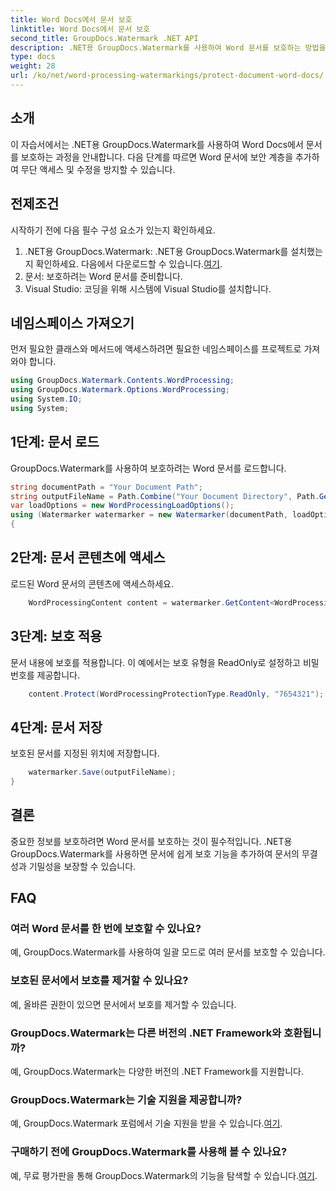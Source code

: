```yaml
---
title: Word Docs에서 문서 보호
linktitle: Word Docs에서 문서 보호
second_title: GroupDocs.Watermark .NET API
description: .NET용 GroupDocs.Watermark를 사용하여 Word 문서를 보호하는 방법을 알아보세요. 단계별 튜토리얼을 따라 문서에 보안을 손쉽게 추가하세요.
type: docs
weight: 28
url: /ko/net/word-processing-watermarkings/protect-document-word-docs/
---
```

## 소개
이 자습서에서는 .NET용 GroupDocs.Watermark를 사용하여 Word Docs에서 문서를 보호하는 과정을 안내합니다. 다음 단계를 따르면 Word 문서에 보안 계층을 추가하여 무단 액세스 및 수정을 방지할 수 있습니다.
## 전제조건
시작하기 전에 다음 필수 구성 요소가 있는지 확인하세요.
1.  .NET용 GroupDocs.Watermark: .NET용 GroupDocs.Watermark를 설치했는지 확인하세요. 다음에서 다운로드할 수 있습니다.[여기](https://releases.groupdocs.com/Watermark/net/).
2. 문서: 보호하려는 Word 문서를 준비합니다.
3. Visual Studio: 코딩을 위해 시스템에 Visual Studio를 설치합니다.

## 네임스페이스 가져오기
먼저 필요한 클래스와 메서드에 액세스하려면 필요한 네임스페이스를 프로젝트로 가져와야 합니다.
```csharp
using GroupDocs.Watermark.Contents.WordProcessing;
using GroupDocs.Watermark.Options.WordProcessing;
using System.IO;
using System;
```
## 1단계: 문서 로드
GroupDocs.Watermark를 사용하여 보호하려는 Word 문서를 로드합니다.
```csharp
string documentPath = "Your Document Path";
string outputFileName = Path.Combine("Your Document Directory", Path.GetFileName(documentPath));
var loadOptions = new WordProcessingLoadOptions();
using (Watermarker watermarker = new Watermarker(documentPath, loadOptions))
{
```
## 2단계: 문서 콘텐츠에 액세스
로드된 Word 문서의 콘텐츠에 액세스하세요.
```csharp
    WordProcessingContent content = watermarker.GetContent<WordProcessingContent>();
```
## 3단계: 보호 적용
문서 내용에 보호를 적용합니다. 이 예에서는 보호 유형을 ReadOnly로 설정하고 비밀번호를 제공합니다.
```csharp
    content.Protect(WordProcessingProtectionType.ReadOnly, "7654321");
```
## 4단계: 문서 저장
보호된 문서를 지정된 위치에 저장합니다.
```csharp
    watermarker.Save(outputFileName);
}
```

## 결론
중요한 정보를 보호하려면 Word 문서를 보호하는 것이 필수적입니다. .NET용 GroupDocs.Watermark를 사용하면 문서에 쉽게 보호 기능을 추가하여 문서의 무결성과 기밀성을 보장할 수 있습니다.
## FAQ
### 여러 Word 문서를 한 번에 보호할 수 있나요?
예, GroupDocs.Watermark를 사용하여 일괄 모드로 여러 문서를 보호할 수 있습니다.
### 보호된 문서에서 보호를 제거할 수 있나요?
예, 올바른 권한이 있으면 문서에서 보호를 제거할 수 있습니다.
### GroupDocs.Watermark는 다른 버전의 .NET Framework와 호환됩니까?
예, GroupDocs.Watermark는 다양한 버전의 .NET Framework를 지원합니다.
### GroupDocs.Watermark는 기술 지원을 제공합니까?
 예, GroupDocs.Watermark 포럼에서 기술 지원을 받을 수 있습니다.[여기](https://forum.groupdocs.com/c/watermark/19).
### 구매하기 전에 GroupDocs.Watermark를 사용해 볼 수 있나요?
 예, 무료 평가판을 통해 GroupDocs.Watermark의 기능을 탐색할 수 있습니다.[여기](https://releases.groupdocs.com/).